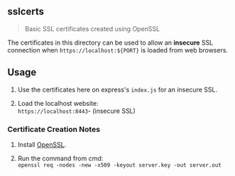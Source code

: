 ## sslcerts

> Basic SSL certificates created using OpenSSL

The certificates in this directory can be used to allow an **insecure** SSL connection when `https://localhost:${PORT}` is loaded from web browsers.



## Usage

1. Use the certificates here on express's `index.js` for  an insecure SSL.

2. Load the localhost website:  
`https://localhost:8443`- (insecure SSL)




### Certificate Creation Notes

1. Install [OpenSSL](https://slproweb.com/products/Win32OpenSSL.html).

2. Run the command from cmd:  
`openssl req -nodes -new -x509 -keyout server.key -out server.out`